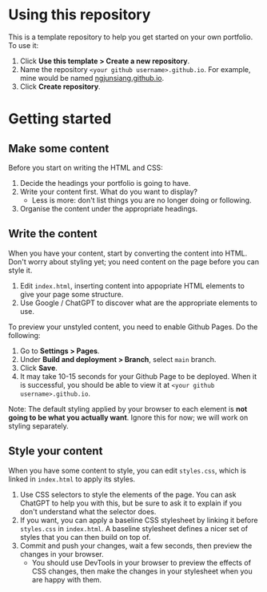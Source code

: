 # Using this repository

This is a template repository to help you get started on your own portfolio. To use it:

1. Click **Use this template > Create a new repository**.
2. Name the repository `<your github username>.github.io`. For example, mine would be named [ngjunsiang.github.io](https://github.com/ngjunsiang/ngjunsiang.github.io).
3. Click **Create repository**.

# Getting started

## Make some content

Before you start on writing the HTML and CSS:

1. Decide the headings your portfolio is going to have.
2. Write your content first. What do you want to display?
   - Less is more: don't list things you are no longer doing or following.
3. Organise the content under the appropriate headings.

## Write the content

When you have your content, start by converting the content into HTML. Don't worry about styling yet; you need content on the page before you can style it.

1. Edit `index.html`, inserting content into appopriate HTML elements to give your page some structure.
2. Use Google / ChatGPT to discover what are the appropriate elements to use.

To preview your unstyled content, you need to enable Github Pages. Do the following:

1. Go to **Settings > Pages**.
2. Under **Build and deployment > Branch**, select `main` branch.
3. Click **Save**.
4. It may take 10-15 seconds for your Github Page to be deployed. When it is successful, you should be able to view it at `<your github username>.github.io`.

Note: The default styling applied by your browser to each element is **not going to be what you actually want**. Ignore this for now; we will work on styling separately.

## Style your content

When you have some content to style, you can edit `styles.css`, which is linked in `index.html` to apply its styles.

1. Use CSS selectors to style the elements of the page.
   You can ask ChatGPT to help you with this, but be sure to ask it to explain if you don't understand what the selector does.
2. If you want, you can apply a baseline CSS stylesheet by linking it before `styles.css` in `index.html`.
   A baseline stylesheet defines a nicer set of styles that you can then build on top of.
3. Commit and push your changes, wait a few seconds, then preview the changes in your browser.
   - You should use DevTools in your browser to preview the effects of CSS changes, then make the changes in your stylesheet when you are happy with them.
